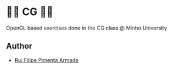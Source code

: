 # 👾👾 CG 👾👾

OpenGL based exercises done in the CG class @ Minho University

## Author
* [Rui Filipe Pimenta Armada]((https://github.com/RuiArmada))
